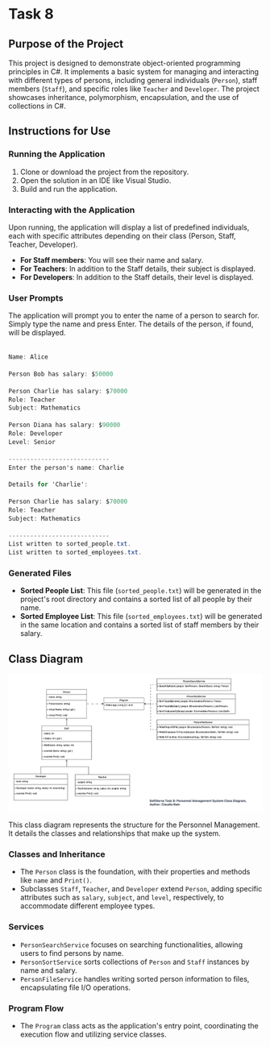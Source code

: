 ﻿# Task 8

## Purpose of the Project
This project is designed to demonstrate object-oriented programming principles in C#. It implements a basic system for managing and interacting with different types of persons, including general individuals (`Person`), staff members (`Staff`), and specific roles like `Teacher` and `Developer`. The project showcases inheritance, polymorphism, encapsulation, and the use of collections in C#.

## Instructions for Use

### Running the Application
1. Clone or download the project from the repository.
2. Open the solution in an IDE like Visual Studio.
3. Build and run the application.

### Interacting with the Application
Upon running, the application will display a list of predefined individuals, each with specific attributes depending on their class (Person, Staff, Teacher, Developer).
- **For Staff members**: You will see their name and salary.
- **For Teachers**: In addition to the Staff details, their subject is displayed.
- **For Developers**: In addition to the Staff details, their level is displayed.

### User Prompts
The application will prompt you to enter the name of a person to search for. Simply type the name and press Enter. The details of the person, if found, will be displayed.

```csharp

Name: Alice

Person Bob has salary: $50000

Person Charlie has salary: $70000
Role: Teacher
Subject: Mathematics

Person Diana has salary: $90000
Role: Developer
Level: Senior

----------------------------
Enter the person's name: Charlie

Details for 'Charlie':

Person Charlie has salary: $70000
Role: Teacher
Subject: Mathematics

----------------------------
List written to sorted_people.txt.
List written to sorted_employees.txt.

```

### Generated Files
- **Sorted People List**: This file (`sorted_people.txt`) will be generated in the project's root directory and contains a sorted list of all people by their name.
- **Sorted Employee List**: This file (`sorted_employees.txt`) will be generated in the same location and contains a sorted list of staff members by their salary.

## Class Diagram
![Class Diagram](Task-8-Class-Diagram.png "Class Diagram")

This class diagram represents the structure for the Personnel Management. It details the classes and relationships that make up the system.

### Classes and Inheritance
- The `Person` class is the foundation, with their properties and methods like `name` and `Print()`.
- Subclasses `Staff`, `Teacher`, and `Developer` extend `Person`, adding specific attributes such as `salary`, `subject`, and `level`, respectively, to accommodate different employee types.

### Services
- `PersonSearchService` focuses on searching functionalities, allowing users to find persons by name.
- `PersonSortService` sorts collections of `Person` and `Staff` instances by name and salary.
- `PersonFileService` handles writing sorted person information to files, encapsulating file I/O operations.

### Program Flow
- The `Program` class acts as the application's entry point, coordinating the execution flow and utilizing service classes.